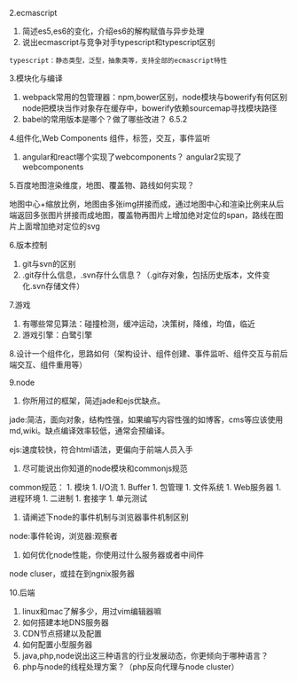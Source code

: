   2.ecmascript

   1. 简述es5,es6的变化，介绍es6的解构赋值与异步处理
   1. 说出ecmascript与竞争对手typescript和typescript区别

   	typescript：静态类型，泛型，抽象类等，支持全部的ecmascript特性

   3.模块化与编译

   1. webpack常用的包管理器：npm,bower区别，node模块与bowerify有何区别
   node把模块当作对象存在缓存中，bowerify依赖sourcemap寻找模块路径
   1. babel的常用版本是哪个？做了哪些改进？
   6.5.2

   4.组件化,Web Components
   组件，标签，交互，事件监听

   1. angular和react哪个实现了webcomponents？
   angular2实现了webcomponents

   5.百度地图渲染维度，地图、覆盖物、路线如何实现？

   地图中心+缩放比例，地图由多张img拼接而成，通过地图中心和渲染比例来从后端返回多张图片拼接而成地图，覆盖物再图片上增加绝对定位的span，路线在图片上面增加绝对定位的svg

   6.版本控制

   1. git与svn的区别
   1. .git存什么信息，.svn存什么信息？（.git存对象，包括历史版本，文件变化.svn存储文件）

   7.游戏

   1. 有哪些常见算法：碰撞检测，缓冲运动，决策树，降维，均值，临近
   1. 游戏引擎：白鹭引擎

   8.设计一个组件化，思路如何（架构设计、组件创建、事件监听、组件交互与前后端交互、组件重用等）

   9.node

   1. 你所用过的框架，简述jade和ejs优缺点。

   jade:简洁，面向对象，结构性强，如果编写内容性强的如博客，cms等应该使用md,wiki。缺点编译效率较低，通常会预编译。

   ejs:速度较快，符合html语法，更偏向于前端人员入手

   1. 尽可能说出你知道的node模块和commonjs规范

   common规范：
   	1. 模块
   	1. I/O流
   	1. Buffer
   	1. 包管理
   	1. 文件系统
   	1. Web服务器
   	1. 进程环境
   	1. 二进制
   	1. 套接字
   	1. 单元测试

   1. 请阐述下node的事件机制与浏览器事件机制区别

   node:事件轮询，浏览器:观察者

   1. 如何优化node性能，你使用过什么服务器或者中间件

   node cluser，或挂在到ngnix服务器

   10.后端

   1. linux和mac了解多少，用过vim编辑器嘛
   1. 如何搭建本地DNS服务器
   1. CDN节点搭建以及配置
   1. 如何配置小型服务器
   1. java,php,node说出这三种语言的行业发展动态，你更倾向于哪种语言？
   1. php与node的线程处理方案？（php反向代理与node cluster）
